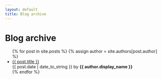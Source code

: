 ```yaml
---
layout: default
title: Blog archive
---
```



Blog archive
========================================

<ul class="posts">
	{% for post in site.posts %}
	{% assign author = site.authors[post.author] %}
	<li>
		<a class="title" href="{{ post.url }}">{{ post.title }}</a>
		<div class="meta">
			{{ post.date | date_to_string }}
			by <strong>{{ author.display_name }}</strong>
		</div>
	</li>
	{% endfor %}
</ul>
